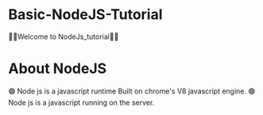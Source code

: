 # Basic-NodeJS-Tutorial
💖💖Welcome to NodeJs_tutorial💖💖

   # About NodeJS
  🟢 Node js is a javascript runtime Built on chrome's V8 javascript engine.
  🟢Node js is a javascript running on the server.

